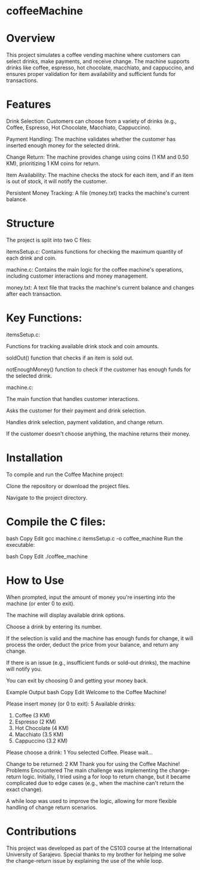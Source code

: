 # coffeeMachine
# Overview
This project simulates a coffee vending machine where customers can select drinks, make payments, and receive change. The machine supports drinks like coffee, espresso, hot chocolate, macchiato, and cappuccino, and ensures proper validation for item availability and sufficient funds for transactions.

# Features
Drink Selection: Customers can choose from a variety of drinks (e.g., Coffee, Espresso, Hot Chocolate, Macchiato, Cappuccino).

Payment Handling: The machine validates whether the customer has inserted enough money for the selected drink.

Change Return: The machine provides change using coins (1 KM and 0.50 KM), prioritizing 1 KM coins for return.

Item Availability: The machine checks the stock for each item, and if an item is out of stock, it will notify the customer.

Persistent Money Tracking: A file (money.txt) tracks the machine's current balance.

# Structure
The project is split into two C files:

itemsSetup.c: Contains functions for checking the maximum quantity of each drink and coin.

machine.c: Contains the main logic for the coffee machine's operations, including customer interactions and money management.

money.txt: A text file that tracks the machine's current balance and changes after each transaction.

# Key Functions:
itemsSetup.c:

Functions for tracking available drink stock and coin amounts.

soldOut() function that checks if an item is sold out.

notEnoughMoney() function to check if the customer has enough funds for the selected drink.

machine.c:

The main function that handles customer interactions.

Asks the customer for their payment and drink selection.

Handles drink selection, payment validation, and change return.

If the customer doesn't choose anything, the machine returns their money.

# Installation
To compile and run the Coffee Machine project:

Clone the repository or download the project files.

Navigate to the project directory.

# Compile the C files:

bash
Copy
Edit
gcc machine.c itemsSetup.c -o coffee_machine
Run the executable:

bash
Copy
Edit
./coffee_machine
# How to Use
When prompted, input the amount of money you're inserting into the machine (or enter 0 to exit).

The machine will display available drink options.

Choose a drink by entering its number.

If the selection is valid and the machine has enough funds for change, it will process the order, deduct the price from your balance, and return any change.

If there is an issue (e.g., insufficient funds or sold-out drinks), the machine will notify you.

You can exit by choosing 0 and getting your money back.

Example Output
bash
Copy
Edit
Welcome to the Coffee Machine!

Please insert money (or 0 to exit): 5
Available drinks:
1. Coffee (3 KM)
2. Espresso (2 KM)
3. Hot Chocolate (4 KM)
4. Macchiato (3.5 KM)
5. Cappuccino (3.2 KM)

Please choose a drink: 1
You selected Coffee. Please wait...

Change to be returned: 2 KM
Thank you for using the Coffee Machine!
Problems Encountered
The main challenge was implementing the change-return logic. Initially, I tried using a for loop to return change, but it became complicated due to edge cases (e.g., when the machine can't return the exact change).

A while loop was used to improve the logic, allowing for more flexible handling of change return scenarios.

# Contributions
This project was developed as part of the CS103 course at the International University of Sarajevo. Special thanks to my brother for helping me solve the change-return issue by explaining the use of the while loop.
